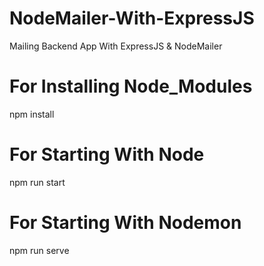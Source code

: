 # NodeMailer-With-ExpressJS
Mailing Backend App With ExpressJS &amp; NodeMailer

# For Installing Node_Modules
npm install

# For Starting With Node
npm run start

# For Starting With Nodemon
npm run serve
